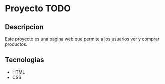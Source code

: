 # Proyecto TODO

## Descripcion

Este proyecto es una pagina web que permite a los usuarios ver y comprar productos.

## Tecnologias

- HTML
- CSS
